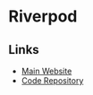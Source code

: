 # Riverpod

## Links

- [Main Website](https://riverpod.dev)
- [Code Repository](https://github.com/rrousselGit/riverpod)
